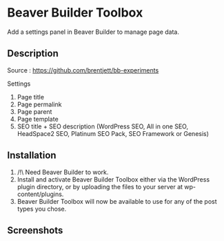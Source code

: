 # Beaver Builder Toolbox

Add a settings panel in Beaver Builder to manage page data.


## Description
Source : https://github.com/brentjett/bb-experiments

Settings

1. Page title
2. Page permalink
2. Page parent
2. Page template
3. SEO title + SEO description (WordPress SEO, All in one SEO, HeadSpace2 SEO, Platinum SEO Pack, SEO Framework or Genesis)


## Installation

1. /!\ Need Beaver Builder to work.
2. Install and activate Beaver Builder Toolbox either via the WordPress plugin directory, or by uploading the files to your server at wp-content/plugins.
3. Beaver Builder Toolbox will now be available to use for any of the post types you chose.

## Screenshots
